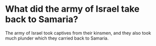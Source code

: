 # What did the army of Israel take back to Samaria?

The army of Israel took captives from their kinsmen, and they also took much plunder which they carried back to Samaria.

